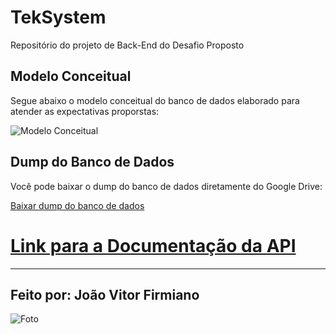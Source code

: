 # TekSystem
Repositório do projeto de Back-End do Desafio Proposto 

## Modelo Conceitual

Segue abaixo o modelo conceitual do banco de dados elaborado para atender as expectativas proporstas: 

![Modelo Conceitual](https://drive.google.com/uc?export=view&id=1_PYApgNbDTWuqMblLCNM7sXa7YBVAXCv)

## Dump do Banco de Dados

Você pode baixar o dump do banco de dados diretamente do Google Drive:

[Baixar dump do banco de dados](https://drive.google.com/uc?export=download&id=1gEvBYI6YieR0AhfSGMAQh_4tTRmjlzSC)

# [Link para a Documentação da API](https://documenter.getpostman.com/view/29637290/2sAYBd67Hq)

---

## Feito por: João Vitor Firmiano
![Foto](https://drive.google.com/uc?export=view&id=1axqaLjxUrEVUJSh9meVjRtiK24NiuQ0S) 

